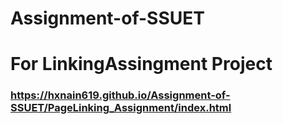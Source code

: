 # Assignment-of-SSUET
# For LinkingAssingment Project 
### https://hxnain619.github.io/Assignment-of-SSUET/PageLinking_Assignment/index.html
